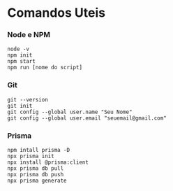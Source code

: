 # Comandos Uteis

### Node e NPM

```
node -v
npm init 
npm start
npm run [nome do script] 
```

### Git

```
git --version
git init
git config --global user.name "Seu Nome"
git config --global user.email "seuemail@gmail.com"
```


### Prisma
```
npm intall prisma -D
npx prisma init
npx install @prisma:client
npx prisma db pull
npx prisma db push
npx prisma generate
```
